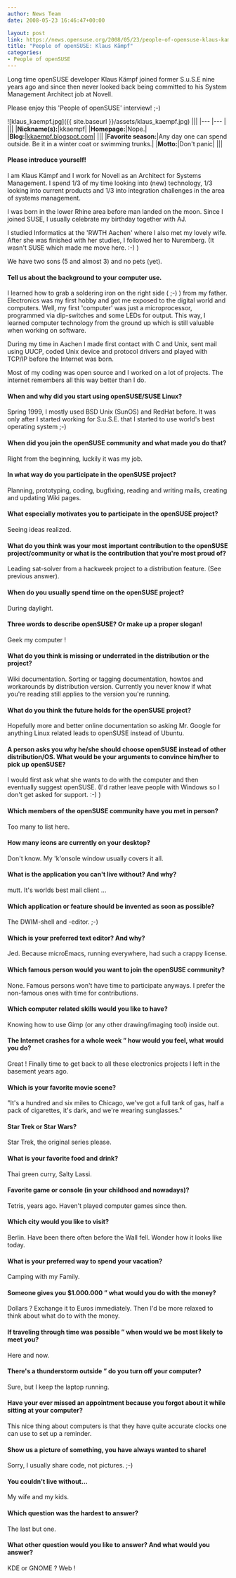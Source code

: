 ```yaml
---
author: News Team
date: 2008-05-23 16:46:47+00:00

layout: post
link: https://news.opensuse.org/2008/05/23/people-of-opensuse-klaus-kampf/
title: "People of openSUSE: Klaus Kämpf"
categories:
- People of openSUSE
---
```

Long time openSUSE developer Klaus Kämpf joined former S.u.S.E nine years ago and since then never looked back being committed to his  System Management Architect job at Novell.

Please enjoy this 'People of openSUSE' interview! ;-)

<!-- more -->
![klaus_kaempf.jpg]({{ site.baseurl }}/assets/klaus_kaempf.jpg)
|||
|--- |--- |
|||
|**Nickname(s):**|kkaempf|
|**Homepage:**|Nope.|
|**Blog:**|[kkaempf.blogspot.com](http://kkaempf.blogspot.com)|
|||
|**Favorite season:**|Any day one can spend outside. Be it in a winter coat or swimming trunks.|
|**Motto:**|Don't panic|
|||






#### Please introduce yourself!


I am Klaus Kämpf and I work for Novell as an Architect for Systems Management. I spend 1/3 of my time looking into (new) technology, 1/3 looking into current products and 1/3 into integration challenges in the area of systems management.

I was born in the lower Rhine area before man landed on the moon. Since I joined SUSE, I usually celebrate my birthday together with AJ.

I studied Informatics at the 'RWTH Aachen' where I also met my lovely wife. After she was finished with her studies, I followed her to Nuremberg. (It wasn't SUSE which made me move here. :-) )

We have two sons (5 and almost 3) and no pets (yet).






#### Tell us about the background to your computer use.


I learned how to grab a soldering iron on the right side ( ;-) ) from my father. Electronics was my first hobby and got me exposed to the digital world and computers.  Well, my first 'computer' was just a microprocessor, programmed via dip-switches and some LEDs for output. This way, I learned computer technology from the ground up which is still valuable when working on software.

During my time in Aachen I made first contact with C and Unix, sent mail using UUCP, coded Unix device and protocol drivers and played with TCP/IP before the Internet was born.

Most of my coding was open source and I worked on a lot of projects. The internet remembers all this way better than I do.






#### When and why did you start using openSUSE/SUSE Linux?


Spring 1999, I mostly used BSD Unix (SunOS) and RedHat before. It was only after I started working for S.u.S.E. that I started to use world's best operating system ;-)






#### When did you join the openSUSE community and what made you do that?


Right from the beginning, luckily it was my job.






#### In what way do you participate in the openSUSE project?


Planning, prototyping, coding, bugfixing, reading and writing mails, creating and updating Wiki pages.






#### What especially motivates you to participate in the openSUSE project?


Seeing ideas realized.






#### What do you think was your most important contribution to the openSUSE project/community or what is the contribution that you're most proud of?


Leading sat-solver from a hackweek project to a distribution feature.
(See previous answer).






#### When do you usually spend time on the openSUSE project?


During daylight.






#### Three words to describe openSUSE? Or make up a proper slogan!


Geek my computer !






#### What do you think is missing or underrated in the distribution or the project?


Wiki documentation.
Sorting or tagging documentation, howtos and workarounds by distribution version. Currently you never know if what you're reading still applies to the version you're running.






#### What do you think the future holds for the openSUSE project?


Hopefully more and better online documentation so asking Mr. Google for anything Linux related leads to openSUSE instead of Ubuntu.






#### A person asks you why he/she should choose openSUSE instead of other distribution/OS. What would be your arguments to convince him/her to pick up openSUSE?


I would first ask what she wants to do with the computer and then eventually suggest openSUSE. (I'd rather leave people with Windows so I don't get asked for support. :-) )






#### Which members of the openSUSE community have you met in person?


Too many to list here.






#### How many icons are currently on your desktop?


Don't know. My 'k'onsole window usually covers it all.






#### What is the application you can't live without? And why?


mutt. It's worlds best mail client ...






#### Which application or feature should be invented as soon as possible?


The DWIM-shell and -editor. ;-)






#### Which is your preferred text editor? And why?


Jed. Because microEmacs, running everywhere, had such a crappy license.






#### Which famous person would you want to join the openSUSE community?


None. Famous persons won't have time to participate anyways. I prefer the non-famous ones with time for contributions.






#### Which computer related skills would you like to have?


Knowing how to use Gimp (or any other drawing/imaging tool) inside out.






#### The Internet crashes for a whole week ” how would you feel, what would you do?


Great ! Finally time to get back to all these electronics projects I left in the basement years ago.






#### Which is your favorite movie scene?


"It's a hundred and six miles to Chicago, we've got a full tank of gas, half a pack of cigarettes, it's dark, and we're wearing sunglasses."






#### Star Trek or Star Wars?


Star Trek, the original series please.






#### What is your favorite food and drink?


Thai green curry, Salty Lassi.






#### Favorite game or console (in your childhood and nowadays)?


Tetris, years ago. Haven't played computer games since then.






#### Which city would you like to visit?


Berlin.
Have been there often before the Wall fell. Wonder how it looks like today.






#### What is your preferred way to spend your vacation?


Camping with my Family.






#### Someone gives you $1.000.000 ” what would you do with the money?


Dollars ? Exchange it to Euros immediately. Then I'd be more relaxed to think about what do to with the money.






#### If traveling through time was possible ” when would we be most likely to meet you?


Here and now.






#### There's a thunderstorm outside ” do you turn off your computer?


Sure, but I keep the laptop running.






#### Have your ever missed an appointment because you forgot about it while sitting at your computer?


This nice thing about computers is that they have quite accurate clocks one can use to set up a reminder.






#### Show us a picture of something, you have always wanted to share!


Sorry, I usually share code, not pictures. ;-)






#### You couldn't live without...


My wife and my kids.






#### Which question was the hardest to answer?


The last but one.






#### What other question would you like to answer? And what would you answer?


KDE or GNOME ?
Web !


		

